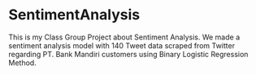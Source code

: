 # SentimentAnalysis
This is my Class Group Project about Sentiment Analysis.
We made a sentiment analysis model with 140 Tweet data scraped from Twitter regarding PT. Bank Mandiri customers using Binary Logistic Regression Method.
